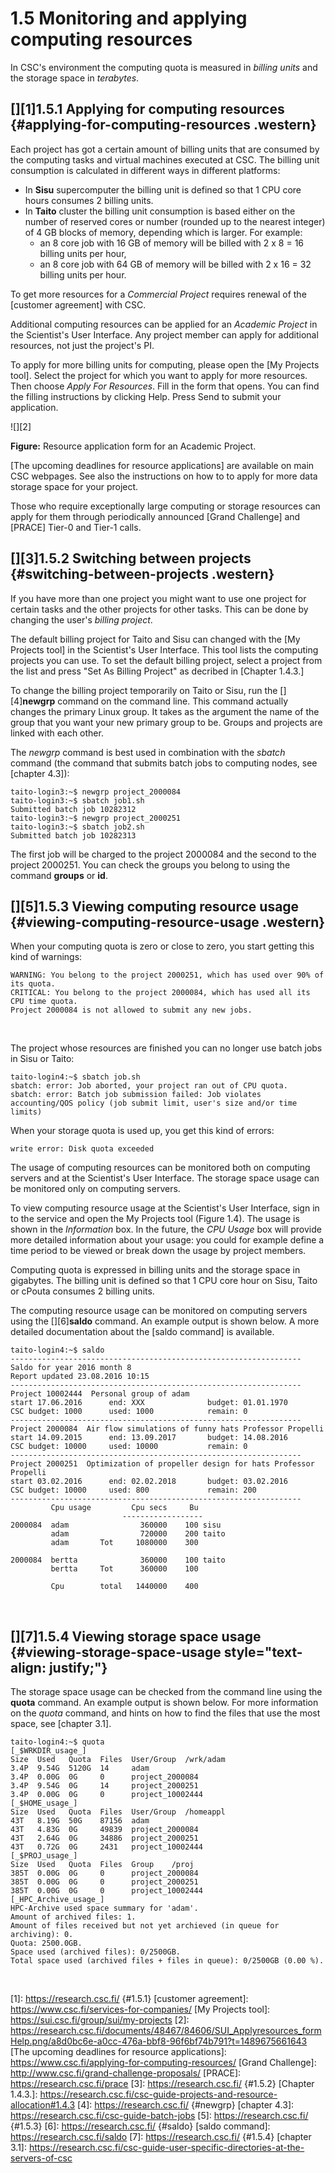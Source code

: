# 1.5 Monitoring and applying computing resources

In  CSC's environment  the  computing quota  is  measured in  *billing
units* and the storage space in *terabytes*.

## [][1]1.5.1 Applying for computing resources {#applying-for-computing-resources .western}

Each  project has  got  a certain  amount of  billing  units that  are
consumed  by the  computing  tasks and  virtual  machines executed  at
CSC. The billing  unit consumption is calculated in  different ways in
different platforms:

-   In  **Sisu** supercomputer the billing  unit is defined so  that 1
    CPU core hours consumes 2 billing units.
-   In **Taito** cluster the  billing unit consumption is based either
    on  the number  of reserved  cores or  number (rounded  up to  the
    nearest  integer) of  4 GB  blocks of  memory, depending  which is
    larger. For example:
    -   an 8 core job with 16 GB of memory will be billed with 2 x 8 =
        16 billing units per hour,
    -   an 8 core job with 64 GB  of memory will be billed with 2 x 16
        = 32 billing units per hour.

To get more  resources for a *Commercial Project*  requires renewal of
the [customer agreement] with CSC.

Additional  computing  resources  can  be  applied  for  an  *Academic
Project*  in the  Scientist's User  Interface. Any project  member can
apply for additional resources, not just the project's PI.

To apply  for more billing  units for  computing, please open  the [My
Projects tool].  Select the project  for which  you want to  apply for
more resources.  Then choose *Apply  For Resources*. Fill in  the form
that  opens.  You  can  find  the  filling  instructions  by  clicking
Help. Press Send to submit your application.

![][2]

**Figure:** Resource application form for an Academic Project.

[The upcoming  deadlines for  resource applications] are  available on
main CSC  webpages. See also the  instructions on how to  to apply for
more data storage space for your project.

Those who  require exceptionally large computing  or storage resources
can apply  for them  through periodically announced  [Grand Challenge]
and [PRACE] Tier-0 and Tier-1 calls.

## [][3]1.5.2 Switching between projects {#switching-between-projects .western}

If you have  more than one project  you might want to  use one project
for certain tasks and the other  projects for other tasks. This can be
done by changing the user's *billing project*.

The default  billing project for Taito  and Sisu can changed  with the
[My Projects tool] in the  Scientist's User Interface. This tool lists
the  computing  projects you  can  use.  To  set the  default  billing
project, select  a project  from the  list and  press "Set  As Billing
Project" as decribed in [Chapter 1.4.3.]

To change  the billing project temporarily  on Taito or Sisu,  run the
[][4]**newgrp**  command on  the command  line. This  command actually
changes the primary Linux group. It  takes as the argument the name of
the  group that  you want  your new  primary group  to be.  Groups and
projects are linked with each other.

The *newgrp*  command is  best used in  combination with  the *sbatch*
command (the command  that submits batch jobs to  computing nodes, see
[chapter 4.3]):

    taito-login3:~$ newgrp project_2000084
    taito-login3:~$ sbatch job1.sh
    Submitted batch job 10282312
    taito-login3:~$ newgrp project_2000251
    taito-login3:~$ sbatch job2.sh
    Submitted batch job 10282313

The first job will be charged to the project 2000084 and the second to
the project 2000251. You can check  the groups you belong to using the
command **groups** or **id**.

## [][5]1.5.3 Viewing computing resource usage {#viewing-computing-resource-usage .western}

When your computing quota is zero  or close to zero, you start getting
this kind of warnings:

    WARNING: You belong to the project 2000251, which has used over 90% of its quota.
    CRITICAL: You belong to the project 2000084, which has used all its CPU time quota.
    Project 2000084 is not allowed to submit any new jobs.

 

The project whose  resources are finished you can no  longer use batch
jobs in Sisu or Taito:

    taito-login4:~$ sbatch job.sh
    sbatch: error: Job aborted, your project ran out of CPU quota.
    sbatch: error: Batch job submission failed: Job violates accounting/QOS policy (job submit limit, user's size and/or time limits)

When your storage quota is used up, you get this kind of errors:

    write error: Disk quota exceeded

The usage  of computing resources  can be monitored both  on computing
servers and at the Scientist's User Interface. The storage space usage
can be monitored only on computing servers.

To view  computing resource usage  at the Scientist's  User Interface,
sign in to the service and open the My Projects tool (Figure 1.4). The
usage  is shown  in the  *Information* box.  In the  future, the  *CPU
Usage* box  will provide more  detailed information about  your usage:
you could for example define a time  period to be viewed or break down
the usage by project members.

Computing quota is expressed in billing units and the storage space in
gigabytes. The  billing unit  is defined  so that 1  CPU core  hour on
Sisu, Taito or cPouta consumes 2 billing units.

The computing  resource usage  can be  monitored on  computing servers
using the [][6]**saldo** command. An  example output is shown below. A
more detailed documentation about the [saldo command] is available.

    taito-login4:~$ saldo
    -----------------------------------------------------------------
    Saldo for year 2016 month 8
    Report updated 23.08.2016 10:15
    -----------------------------------------------------------------
    Project 10002444  Personal group of adam
    start 17.06.2016      end: XXX              budget: 01.01.1970
    CSC budget: 1000      used: 1000            remain: 0
    -----------------------------------------------------------------
    Project 2000084  Air flow simulations of funny hats Professor Propelli
    start 14.09.2015      end: 13.09.2017       budget: 14.08.2016
    CSC budget: 10000     used: 10000           remain: 0
    -----------------------------------------------------------------
    Project 2000251  Optimization of propeller design for hats Professor Propelli
    start 03.02.2016      end: 02.02.2018       budget: 03.02.2016
    CSC budget: 10000     used: 800             remain: 200
    -----------------------------------------------------------------
             Cpu usage         Cpu secs     Bu
                             ------------------
    2000084  adam                360000    100 sisu
             adam                720000    200 taito
             adam       Tot     1080000    300

    2000084  bertta              360000    100 taito
             bertta     Tot      360000    100

             Cpu        total   1440000    400

 

## [][7]1.5.4 Viewing storage space usage {#viewing-storage-space-usage style="text-align: justify;"}

The storage space usage can be checked from the command line using the
**quota**  command.  An  example  output  is  shown  below.  For  more
information on the *quota* command, and hints on how to find the files
that use the most space, see [chapter 3.1].

    taito-login4:~$ quota
    [_$WRKDIR_usage_]
    Size  Used   Quota  Files  User/Group  /wrk/adam
    3.4P  9.54G  5120G  14     adam
    3.4P  0.00G  0G     0      project_2000084
    3.4P  9.54G  0G     14     project_2000251
    3.4P  0.00G  0G     0      project_10002444
    [_$HOME_usage_]
    Size  Used   Quota  Files  User/Group  /homeappl
    43T   8.19G  50G    87156  adam
    43T   4.83G  0G     49839  project_2000084
    43T   2.64G  0G     34886  project_2000251
    43T   0.72G  0G     2431   project_10002444
    [_$PROJ_usage_]
    Size  Used   Quota  Files  Group    /proj
    385T  0.00G  0G     0      project_2000084
    385T  0.00G  0G     0      project_2000251
    385T  0.00G  0G     0      project_10002444
    [_HPC_Archive_usage_]
    HPC-Archive used space summary for 'adam'.
    Amount of archived files: 1.
    Amount of files received but not yet archieved (in queue for archiving): 0.
    Quota: 2500.0GB.
    Space used (archived files): 0/2500GB.
    Total space used (archived files + files in queue): 0/2500GB (0.00 %).

 

  [1]: https://research.csc.fi/ {#1.5.1}
  [customer agreement]: https://www.csc.fi/services-for-companies/
  [My Projects tool]: https://sui.csc.fi/group/sui/my-projects
  [2]: https://research.csc.fi/documents/48467/84606/SUI_Applyresources_formHelp.png/a8d0bc6e-a0cc-476a-bbf8-96f6bf74b791?t=1489675661643
  [The upcoming deadlines for resource applications]: https://www.csc.fi/applying-for-computing-resources/
  [Grand Challenge]: http://www.csc.fi/grand-challenge-proposals/
  [PRACE]: https://research.csc.fi/prace
  [3]: https://research.csc.fi/ {#1.5.2}
  [Chapter 1.4.3.]: https://research.csc.fi/csc-guide-projects-and-resource-allocation#1.4.3
  [4]: https://research.csc.fi/ {#newgrp}
  [chapter 4.3]: https://research.csc.fi/csc-guide-batch-jobs
  [5]: https://research.csc.fi/ {#1.5.3}
  [6]: https://research.csc.fi/ {#saldo}
  [saldo command]: https://research.csc.fi/saldo
  [7]: https://research.csc.fi/ {#1.5.4}
  [chapter 3.1]: https://research.csc.fi/csc-guide-user-specific-directories-at-the-servers-of-csc
